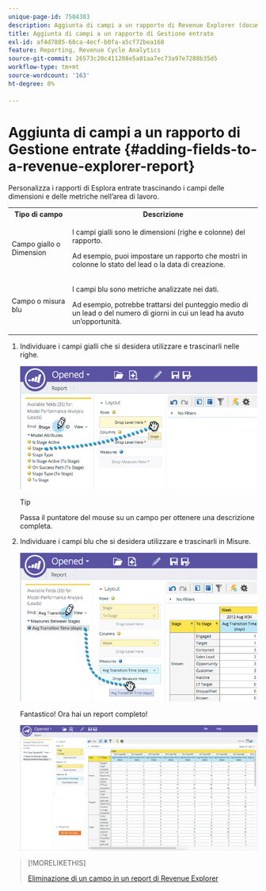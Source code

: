 ```yaml
---
unique-page-id: 7504383
description: Aggiunta di campi a un rapporto di Revenue Explorer (documenti Marketo) - Documentazione del prodotto
title: Aggiunta di campi a un rapporto di Gestione entrate
exl-id: af4d7885-68ca-4ecf-b0fa-a5cf72bea168
feature: Reporting, Revenue Cycle Analytics
source-git-commit: 26573c20c411208e5a01aa7ec73a97e7208b35d5
workflow-type: tm+mt
source-wordcount: '163'
ht-degree: 0%

---
```


# Aggiunta di campi a un rapporto di Gestione entrate {#adding-fields-to-a-revenue-explorer-report}

Personalizza i rapporti di Esplora entrate trascinando i campi delle dimensioni e delle metriche nell’area di lavoro.

<table>
 <tbody>
  <tr>
   <th>Tipo di campo</th>
   <th>Descrizione</th>
  </tr>
  <tr>
   <td>Campo giallo o Dimension</td>
   <td><p>I campi gialli sono le dimensioni (righe e colonne) del rapporto.</p><p>Ad esempio, puoi impostare un rapporto che mostri in colonne lo stato del lead o la data di creazione.</p></td>
  </tr>
  <tr>
   <td>Campo o misura blu</td>
   <td><p>I campi blu sono metriche analizzate nei dati.</p><p>Ad esempio, potrebbe trattarsi del punteggio medio di un lead o del numero di giorni in cui un lead ha avuto un’opportunità.</p></td>
  </tr>
 </tbody>
</table>

1. Individuare i campi gialli che si desidera utilizzare e trascinarli nelle righe.

   ![](assets/image2015-3-24-15-3a22-3a34.png)

   >[!TIP]
   >
   >Passa il puntatore del mouse su un campo per ottenere una descrizione completa.

1. Individuare i campi blu che si desidera utilizzare e trascinarli in Misure.

   ![](assets/image2015-3-24-15-3a53-3a5.png)

   Fantastico! Ora hai un report completo!

   ![](assets/image2015-3-24-15-3a55-3a7.png)

>[!MORELIKETHIS]
>
>[Eliminazione di un campo in un report di Revenue Explorer](/help/marketo/product-docs/reporting/revenue-cycle-analytics/revenue-explorer/deleting-a-field-in-a-revenue-explorer-report.md)
